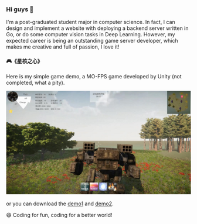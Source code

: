 ### Hi guys 👋

I'm a post-graduated student major in computer science. In fact, I can design and implement a website with deploying a backend server written in Go, or do some computer vision tasks in Deep Learning. However, my expected career is being an outstanding game server developer, which makes me creative and full of passion, I love it!

#### :video_game:《星核之心》

Here is my simple game demo, a MO-FPS game developed by Unity (not completed, what a pity).

![TheCoreOfStar](gifs/Screen.png)

or you can download the [demo1](gifs/TheCoreOfStar_Part1.gif) and [demo2](gifs/TheCoreOfStar_Part1.gif).

😄 Coding for fun, coding for a better world!

<!--
**luyu-fan/luyu-fan** is a ✨ _special_ ✨ repository because its `README.md` (this file) appears on your GitHub profile.

Here are some ideas to get you started:

- 🔭 I’m currently working on ...
- 🌱 I’m currently learning ...
- 👯 I’m looking to collaborate on ...
- 🤔 I’m looking for help with ...
- 💬 Ask me about ...
- 📫 How to reach me: ...
- 😄 Pronouns: ...
- ⚡ Fun fact: ...
-->
